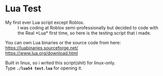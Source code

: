 # Lua Test

<dl>
  <dt>My first ever Lua script except Roblox.</dt>
  <dd>I was coding at Roblox semi-professionally but decided to code with the Real *Lua* first time, so here is the testing script that i made.</dd>
</dl>

You can own Lua binaries or the source code from here: <br>
https://luabinaries.sourceforge.net/ <br> https://www.lua.org/download.html

Built in linux, so i writed this script(shit) for linux-only. <br>
Type **`./lua54 test.lua`** for opening it.
